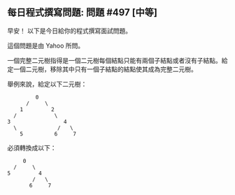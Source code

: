 ## 每日程式撰寫問題: 問題  #497 [中等]

早安！ 以下是今日給你的程式撰寫面試問題。

這個問題是由 Yahoo 所問。

一個完整二元樹指得是一個二元樹每個結點只能有兩個子結點或者沒有子結點。給定一個二元樹，移除其中只有一個子結點的結點使其成為完整二元樹。

舉例來說，給定以下二元樹：

```
         0
      /     \
    1         2
  /            \
3                 4
  \             /   \
    5          6     7
```

必須轉換成以下：

```
     0
  /     \
5         4
        /   \
       6     7
```
